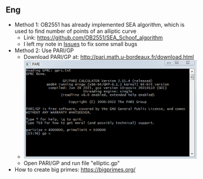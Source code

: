 ## Eng
 + Method 1: OB2551 has already implemented SEA algorithm, which is used to find number of points of an alliptic curve
	 + Link: https://github.com/OB2551/SEA_Schoof_algorithm
	 + I left my note in [Issues](https://github.com/OB2551/SEA_Schoof_algorithm/issues) to fix some small bugs
 + Method 2: Use PARI/GP
	 + Download PARI/GP at: http://pari.math.u-bordeaux.fr/download.html
	 + ![PARI/GP interface](/pari-gp.png)
	 + Open PARI/GP and run file "elliptic.gp"
 + How to create big primes: https://bigprimes.org/
## 
